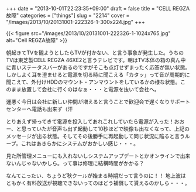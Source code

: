 +++
date = "2013-10-01T22:23:35+09:00"
draft = false
title = "CELL REGZA故障"
categories = ["things"]
slug = "2214"
cover = "/images/2013/10/20131001-222326-1-300x224.jpg"
+++

{{< figure src="/images/2013/10/20131001-222326-1-1024x765.jpg" alt="Cell REGZA故障" >}}

朝起きてTVを観ようとしたらTVが付かない、と言う事象が発生した。うちのTVは東芝製CELL REGZA 46XE2と言うテレビです。朝はTV本体の箱の真ん中に青いステータスバーがあるのですがそこも点灯せずまったく応答が無い状態。しかしよく耳を澄ませると電源を切る時に聞こえる「カタッ」って音が周期的に聞こえて、外付けHDDのマウント・アンマウントをしているかの様な状態。このまま放置して会社に行くのはなぁ・・・と電源を抜いて会社へ。

運悪く今日は会社に新しい仲間が増えると言うことで歓迎会で遅くなりサポートセンターへ電話も出来ず（汗

とりあえず帰ってきて電源を投入してあれこれしていたら電源が入った！おおー、と思っていたが音声も出ず起動して10秒ほどで映像も出なくなって、上記のメッセージが出る状態。そしてその後勝手に再起動して同じ状況に陥ると言うループ。これはあきらかにシステムがおかしい感じ・・・。

見た所管理メニューにも入れないしシステムアップデートとかオンラインで出来ないんじゃないかしら。って事は修理に結構時間がかかる？

なんてこったい、ちょうど秋クールが始まる時期だって言うのに！！
地上波はともかく有料放送が視聴できないってのはどう補償して貰えるのかしら・・・。
